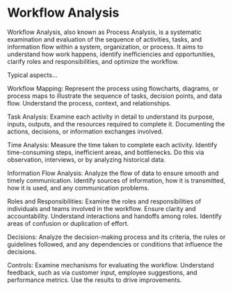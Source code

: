 # Workflow Analysis

Workflow Analysis, also known as Process Analysis, is a systematic examination and evaluation of the sequence of activities, tasks, and information flow within a system, organization, or process. It aims to understand how work happens, identify inefficiencies and opportunities, clarify roles and responsibilities, and optimize the workflow.

Typical aspects…

Workflow Mapping: Represent the process using flowcharts, diagrams, or process maps to illustrate the sequence of tasks, decision points, and data flow. Understand the process, context, and relationships.

Task Analysis: Examine each activity in detail to understand its purpose, inputs, outputs, and the resources required to complete it. Documenting the actions, decisions, or information exchanges involved.

Time Analysis: Measure the time taken to complete each activity. Identify time-consuming steps, inefficient areas, and bottlenecks. Do this via observation, interviews, or by analyzing historical data.

Information Flow Analysis: Analyze the flow of data to ensure smooth and timely communication. Identify sources of information, how it is transmitted, how it is used, and any communication problems.

Roles and Responsibilities: Examine the roles and responsibilities of individuals and teams involved in the workflow. Ensure clarity and accountability. Understand interactions and handoffs among roles. Identify areas of confusion or duplication of effort.

Decisions: Analyze the decision-making process and its criteria, the rules or guidelines followed, and any dependencies or conditions that influence the decisions.

Controls: Examine mechanisms for evaluating the workflow. Understand feedback, such as via customer input, employee suggestions, and performance metrics. Use the results to drive improvements. 

